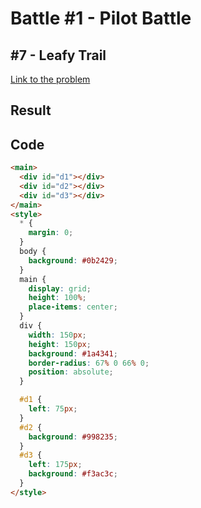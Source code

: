 # Battle #1 - Pilot Battle

## #7 - Leafy Trail

[Link to the problem](https://cssbattle.dev/play/7)

## Result

## Code

```html
<main>
  <div id="d1"></div>
  <div id="d2"></div>
  <div id="d3"></div>
</main>
<style>
  * {
    margin: 0;
  }
  body {
    background: #0b2429;
  }
  main {
    display: grid;
    height: 100%;
    place-items: center;
  }
  div {
    width: 150px;
    height: 150px;
    background: #1a4341;
    border-radius: 67% 0 66% 0;
    position: absolute;
  }

  #d1 {
    left: 75px;
  }
  #d2 {
    background: #998235;
  }
  #d3 {
    left: 175px;
    background: #f3ac3c;
  }
</style>
```
